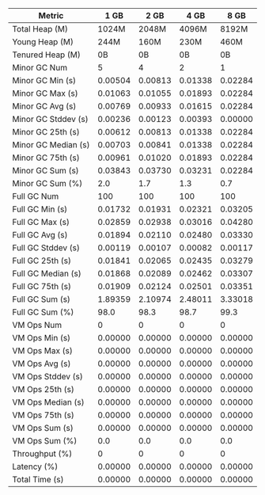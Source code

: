 | Metric | 1 GB | 2 GB | 4 GB | 8 GB |
|------|----|----|----|----|
| Total Heap (M) | 1024M | 2048M | 4096M | 8192M |
| Young Heap (M) | 244M | 160M | 230M | 460M |
| Tenured Heap (M) | 0B | 0B | 0B | 0B |
| Minor GC Num | 5 | 4 | 2 | 1 |
| Minor GC Min (s) | 0.00504 | 0.00813 | 0.01338 | 0.02284 |
| Minor GC Max (s) | 0.01063 | 0.01055 | 0.01893 | 0.02284 |
| Minor GC Avg (s) | 0.00769 | 0.00933 | 0.01615 | 0.02284 |
| Minor GC Stddev (s) | 0.00236 | 0.00123 | 0.00393 | 0.00000 |
| Minor GC 25th (s) | 0.00612 | 0.00813 | 0.01338 | 0.02284 |
| Minor GC Median (s) | 0.00703 | 0.00841 | 0.01338 | 0.02284 |
| Minor GC 75th (s) | 0.00961 | 0.01020 | 0.01893 | 0.02284 |
| Minor GC Sum (s) | 0.03843 | 0.03730 | 0.03231 | 0.02284 |
| Minor GC Sum (%) | 2.0 | 1.7 | 1.3 | 0.7 |
| Full GC Num | 100 | 100 | 100 | 100 |
| Full GC Min (s) | 0.01732 | 0.01931 | 0.02321 | 0.03205 |
| Full GC Max (s) | 0.02859 | 0.02938 | 0.03016 | 0.04280 |
| Full GC Avg (s) | 0.01894 | 0.02110 | 0.02480 | 0.03330 |
| Full GC Stddev (s) | 0.00119 | 0.00107 | 0.00082 | 0.00117 |
| Full GC 25th (s) | 0.01841 | 0.02065 | 0.02435 | 0.03279 |
| Full GC Median (s) | 0.01868 | 0.02089 | 0.02462 | 0.03307 |
| Full GC 75th (s) | 0.01909 | 0.02124 | 0.02501 | 0.03351 |
| Full GC Sum (s) | 1.89359 | 2.10974 | 2.48011 | 3.33018 |
| Full GC Sum (%) | 98.0 | 98.3 | 98.7 | 99.3 |
| VM Ops Num | 0 | 0 | 0 | 0 |
| VM Ops Min (s) | 0.00000 | 0.00000 | 0.00000 | 0.00000 |
| VM Ops Max (s) | 0.00000 | 0.00000 | 0.00000 | 0.00000 |
| VM Ops Avg (s) | 0.00000 | 0.00000 | 0.00000 | 0.00000 |
| VM Ops Stddev (s) | 0.00000 | 0.00000 | 0.00000 | 0.00000 |
| VM Ops 25th (s) | 0.00000 | 0.00000 | 0.00000 | 0.00000 |
| VM Ops Median (s) | 0.00000 | 0.00000 | 0.00000 | 0.00000 |
| VM Ops 75th (s) | 0.00000 | 0.00000 | 0.00000 | 0.00000 |
| VM Ops Sum (s) | 0.00000 | 0.00000 | 0.00000 | 0.00000 |
| VM Ops Sum (%) | 0.0 | 0.0 | 0.0 | 0.0 |
| Throughput (%) | 0 | 0 | 0 | 0 |
| Latency (%) | 0.00000 | 0.00000 | 0.00000 | 0.00000 |
| Total Time (s) | 0.00000 | 0.00000 | 0.00000 | 0.00000 |
